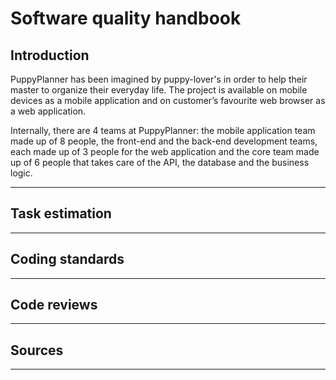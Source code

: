 <!-- TODO add resource picture -->
<!-- ![PuppyPlanner Logo](./resources/logo.png)   -->
# Software quality handbook

## Introduction  
PuppyPlanner has been imagined by puppy-lover's in order to help their master to organize their everyday life. The project is available on mobile devices as a mobile application and on customer’s favourite web browser as a web application.

Internally, there are 4 teams at PuppyPlanner: the mobile application team made up of 8 people, the front-end and the back-end development teams, each made up of 3 people for the web application and the core team made up of 6 people that takes care of the API, the database and the business logic.

***

## Task estimation

***

## Coding standards

***

## Code reviews
***

## Sources

***